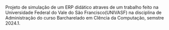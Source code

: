 Projeto de simulação de um ERP didático atraves de um trabalho feito na Universidade Federal do Vale do São Francisco(UNIVASF) na disciplina de Administração do curso Barcharelado em CIência da Computação, semstre 2024.1.
